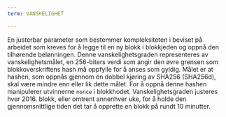 ```yaml
---
term: VANSKELIGHET

---
```

En justerbar parameter som bestemmer kompleksiteten i beviset på arbeidet som kreves for å legge til en ny blokk i blokkjeden og oppnå den tilhørende belønningen. Denne vanskelighetsgraden representeres av vanskelighetsmålet, en 256-biters verdi som angir den øvre grensen som blokkoverskriftens hash må oppfylle for å anses som gyldig. Målet er at hashen, som oppnås gjennom en dobbel kjøring av SHA256 (SHA256d), skal være mindre enn eller lik dette målet. For å oppnå denne hashen manipulerer utvinnerne `nonce` i blokkhodet. Vanskelighetsgraden justeres hver 2016. blokk, eller omtrent annenhver uke, for å holde den gjennomsnittlige tiden det tar å opprette en blokk på rundt 10 minutter.